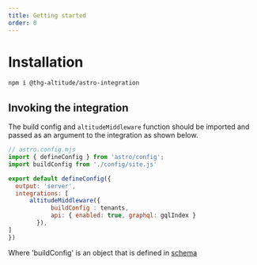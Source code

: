 ```yaml
---
title: Getting started
order: 0
---
```


# Installation

```sh
npm i @thg-altitude/astro-integration
```

## Invoking the integration

The build config and `altitudeMiddleware` function should be imported and passed as an argument to the integration as shown below.

```js
// astro.config.mjs
import { defineConfig } from 'astro/config';
import buildConfig from './config/site.js'

export default defineConfig({
  output: 'server',
  integrations: [
      altitudeMiddleware({
            buildConfig : tenants,
            api: { enabled: true, graphql: gqlIndex }
        }),
] 
})
```

Where 'buildConfig' is an object that is defined in [schema](https://github.com/THG-AltitudeSiteBuilds/astro-integration/blob/main/config_schemas/schemaV2.json) 
